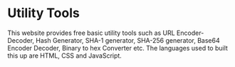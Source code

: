 # Utility Tools
This website provides free basic utility tools such as URL Encoder- Decoder, Hash Generator, SHA-1 generator, SHA-256 generator, Base64 Encoder Decoder, Binary to hex Converter etc. The languages used to built this up are HTML, CSS and JavaScript.

